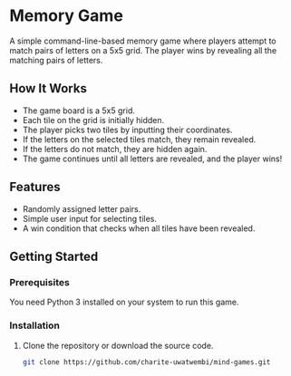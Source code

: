 # Memory Game

A simple command-line-based memory game where players attempt to match pairs of letters on a 5x5 grid. The player wins by revealing all the matching pairs of letters.

## How It Works

- The game board is a 5x5 grid.
- Each tile on the grid is initially hidden.
- The player picks two tiles by inputting their coordinates.
- If the letters on the selected tiles match, they remain revealed.
- If the letters do not match, they are hidden again.
- The game continues until all letters are revealed, and the player wins!

## Features

- Randomly assigned letter pairs.
- Simple user input for selecting tiles.
- A win condition that checks when all tiles have been revealed.

## Getting Started

### Prerequisites

You need Python 3 installed on your system to run this game.

### Installation

1. Clone the repository or download the source code.

   ```bash
   git clone https://github.com/charite-uwatwembi/mind-games.git
